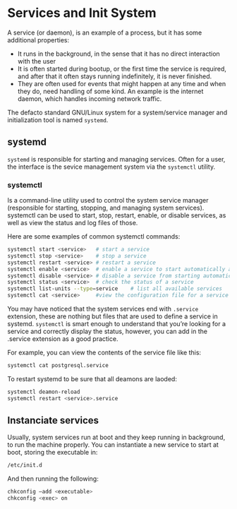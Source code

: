 # Services and Init System

A service (or daemon), is an example of a process, but it has some additional properties:

- It runs in the background, in the sense that it has no direct interaction with the user
- It is often started during bootup, or the first time the service is required, and after 
that it often stays running indefinitely, it is never finished.
- They are often used for events that might happen at any time and when they do, need handling
of some kind. An example is the internet daemon, which handles incoming network traffic.

The defacto standard GNU/Linux system for a system/service manager and initialization tool is 
named ```systemd```.

## systemd

```systemd``` is responsible for starting and managing services. Often for a user, the interface
is the sevice management system via the ```systemctl``` utility.

### systemctl

Is a command-line utility used to control the system service manager (responsible 
for starting, stopping, and managing system services). systemctl can be used to start, stop, restart,
enable, or disable services, as well as view the status and log files of those.

Here are some examples of common systemctl commands:

```sh
systemctl start <service> 	# start a service
systemctl stop <service> 	# stop a service
systemctl restart <service> # restart a service
systemctl enable <service>  # enable a service to start automatically at boot
systemctl disable <service> # disable a service from starting automatically at boot
systemctl status <service>  # check the status of a service
systemctl list-units --type=service    # list all available services
systemctl cat <service>     #view the configuration file for a service
```

You may have noticed that the system services end with ```.service```
extension, these are nothing but files that are used to define a service
in systemd. ```systemctl``` is smart enough to understand that you’re looking
for a service and correctly display the status, however, you can add in
the .service extension as a good practice.

For example, you can view the contents of the service file like this:
```sh
systemctl cat postgresql.service
```

To restart systemd to be sure that all deamons are laoded:

```sh
systemctl deamon-reload
systemctl restart <service>.service
```

## Instanciate services

Usually, system services run at boot and they keep running in background, to run the machine properly.
You can instantiate a new service to start at boot, storing the executable in:

```sh
/etc/init.d
```
And then running the following:

```sh
chkconfig –add <executable>
chkconfig <exec> on
```

<!--  Script to show the footer   -->
<html>
<script
    src="https://code.jquery.com/jquery-3.3.1.js"
    integrity="sha256-2Kok7MbOyxpgUVvAk/HJ2jigOSYS2auK4Pfzbm7uH60="
    crossorigin="anonymous">
</script>
<script>
$(function(){
  $("#footer").load("../footers/footer.html");
});
</script>
<body>
<div id="footer"></div>
</body>
</html>
